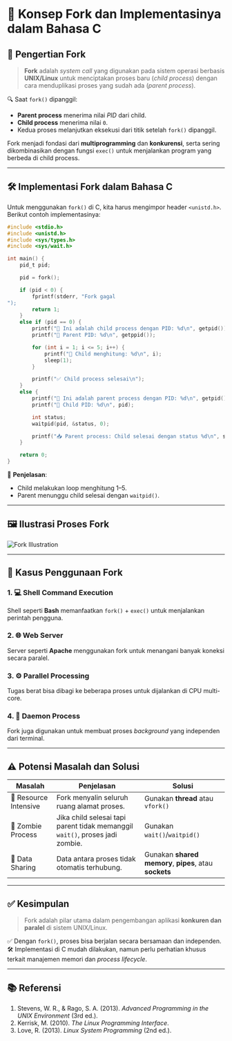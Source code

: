 
# 🚀 Konsep Fork dan Implementasinya dalam Bahasa C

## 📘 Pengertian Fork

> **Fork** adalah _system call_ yang digunakan pada sistem operasi berbasis **UNIX/Linux** untuk menciptakan proses baru (_child process_) dengan cara menduplikasi proses yang sudah ada (_parent process_).

🔍 Saat `fork()` dipanggil:
- **Parent process** menerima nilai _PID_ dari child.
- **Child process** menerima nilai `0`.
- Kedua proses melanjutkan eksekusi dari titik setelah `fork()` dipanggil.

Fork menjadi fondasi dari **multiprogramming** dan **konkurensi**, serta sering dikombinasikan dengan fungsi `exec()` untuk menjalankan program yang berbeda di child process.

---

## 🛠️ Implementasi Fork dalam Bahasa C

Untuk menggunakan `fork()` di C, kita harus mengimpor header `<unistd.h>`. Berikut contoh implementasinya:

```c
#include <stdio.h>
#include <unistd.h>
#include <sys/types.h>
#include <sys/wait.h>

int main() {
    pid_t pid;

    pid = fork();

    if (pid < 0) {
        fprintf(stderr, "Fork gagal
");
        return 1;
    }
    else if (pid == 0) {
        printf("👶 Ini adalah child process dengan PID: %d\n", getpid());
        printf("🧓 Parent PID: %d\n", getppid());

        for (int i = 1; i <= 5; i++) {
            printf("🔁 Child menghitung: %d\n", i);
            sleep(1);
        }

        printf("✅ Child process selesai\n");
    }
    else {
        printf("🧓 Ini adalah parent process dengan PID: %d\n", getpid());
        printf("👶 Child PID: %d\n", pid);

        int status;
        waitpid(pid, &status, 0);

        printf("📥 Parent process: Child selesai dengan status %d\n", status);
    }

    return 0;
}
```

🧠 **Penjelasan**:
- Child melakukan loop menghitung 1–5.
- Parent menunggu child selesai dengan `waitpid()`.

---

## 🖼️ Ilustrasi Proses Fork

![Fork Illustration](media/image1.png)

---

## 🎯 Kasus Penggunaan Fork

### 1. 💻 Shell Command Execution
Shell seperti **Bash** memanfaatkan `fork()` + `exec()` untuk menjalankan perintah pengguna.

### 2. 🌐 Web Server
Server seperti **Apache** menggunakan fork untuk menangani banyak koneksi secara paralel.

### 3. ⚙️ Parallel Processing
Tugas berat bisa dibagi ke beberapa proses untuk dijalankan di CPU multi-core.

### 4. 👻 Daemon Process
Fork juga digunakan untuk membuat proses _background_ yang independen dari terminal.

---

## ⚠️ Potensi Masalah dan Solusi

| Masalah             | Penjelasan                                                                 | Solusi                   |
|---------------------|----------------------------------------------------------------------------|--------------------------|
| 🔋 Resource Intensive | Fork menyalin seluruh ruang alamat proses.                                 | Gunakan **thread** atau `vfork()` |
| 🧟 Zombie Process     | Jika child selesai tapi parent tidak memanggil `wait()`, proses jadi zombie. | Gunakan `wait()`/`waitpid()`     |
| 🚫 Data Sharing       | Data antara proses tidak otomatis terhubung.                              | Gunakan **shared memory**, **pipes**, atau **sockets** |

---

## ✅ Kesimpulan

> Fork adalah pilar utama dalam pengembangan aplikasi **konkuren dan paralel** di sistem UNIX/Linux.

✅ Dengan `fork()`, proses bisa berjalan secara bersamaan dan independen.  
🛠️ Implementasi di C mudah dilakukan, namun perlu perhatian khusus terkait manajemen memori dan _process lifecycle_.

---

## 📚 Referensi

1. Stevens, W. R., & Rago, S. A. (2013). *Advanced Programming in the UNIX Environment* (3rd ed.).
2. Kerrisk, M. (2010). *The Linux Programming Interface*.
3. Love, R. (2013). *Linux System Programming* (2nd ed.).
